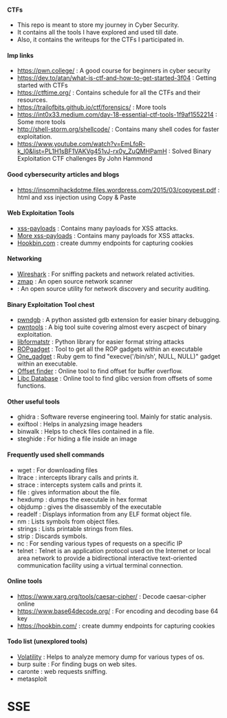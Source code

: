 #### CTFs
- This repo is meant to store my journey in Cyber Security.
- It contains all the tools I have explored and used till date.
- Also, it contains the writeups for the CTFs I participated in.

#### Imp links
- https://pwn.college/ : A good course for beginners in cyber security
- https://dev.to/atan/what-is-ctf-and-how-to-get-started-3f04 : Getting started with CTFs
- https://ctftime.org/ : Contains schedule for all the CTFs and their resources.
- https://trailofbits.github.io/ctf/forensics/ : More tools
- https://int0x33.medium.com/day-18-essential-ctf-tools-1f9af1552214 : Some more tools
- http://shell-storm.org/shellcode/ : Contains many shell codes for faster exploitation. 
- https://www.youtube.com/watch?v=EmLfoR-k_l0&list=PL1H1sBF1VAKVg451vJ-rx0y_ZuQMHPamH : Solved Binary Exploitation CTF challenges By John Hammond

#### Good cybersecurity articles and blogs
- https://insomnihackdotme.files.wordpress.com/2015/03/copypest.pdf : html and xss injection using Copy & Paste

#### Web Exploitation Tools
- <a href="https://github.com/payloadbox/xss-payload-list">xss-payloads</a> : Contains many payloads for XSS attacks.
- <a href="https://github.com/swisskyrepo/PayloadsAllTheThings/blob/master/XSS%20Injection/README.md">More xss-payloads</a> : Contains many payloads for XSS attacks.
- <a href="https://hookbin.com/">Hookbin.com</a> : create dummy endpoints for capturing cookies

#### Networking
- <a href="https://www.wireshark.org/">Wireshark</a> : For sniffing packets and network related activities.
- <a href="https://zmap.io/">zmap</a> : An open source network scanner 
- <a href="https://nmap.org/"></a> : An open source utility for network discovery and security auditing.

#### Binary Exploitation Tool chest
- <a href="https://github.com/pwndbg/pwndbg">pwndgb</a> : A python assisted gdb extension for easier binary debugging.
- <a href="https://github.com/Gallopsled/pwntools">pwntools</a> : A big tool suite covering almost every ascpect of binary exploitation.
- <a href="https://github.com/hellman/libformatstr">libformatstr</a> : Python library for easier format string attacks
- <a href="https://github.com/JonathanSalwan/ROPgadget">ROPgadget</a> : Tool to get all the ROP gadgets within an executable
- <a href="https://github.com/david942j/one_gadget">One_gadget</a> : Ruby gem to find "execve('/bin/sh', NULL, NULL)" gadget within an executable.
- <a href="https://wiremask.eu/tools/buffer-overflow-pattern-generator/?">Offset finder</a> : Online tool to find offset for buffer overflow. 
- <a href="https://libc.blukat.me/">Libc Database</a> : Online tool to find glibc version from offsets of some functions.

#### Other useful tools
- ghidra : Software reverse engineering tool. Mainly for static analysis.
- exiftool : Helps in analyzsing image headers
- binwalk : Helps to check files contained in a file.
- steghide : For hiding a file inside an image

#### Frequently used shell commands
- wget : For downloading files
- ltrace : intercepts library calls and prints it.
- strace : intercepts system calls and prints it.
- file : gives information about the file.
- hexdump : dumps the executale in hex format
- objdump : gives the disassembly of the executable
- readelf : Displays information from any ELF format object file.
- nm : Lists symbols from object files.
- strings : Lists printable strings from files.
- strip : Discards symbols.
- nc : For sending various types of requests on a specific IP
- telnet : Telnet is an application protocol used on the Internet or local area network to provide a bidirectional interactive text-oriented communication facility using a virtual terminal connection.

#### Online tools
- https://www.xarg.org/tools/caesar-cipher/ : Decode caesar-cipher online
- https://www.base64decode.org/ : For encoding and decoding base 64 key
- https://hookbin.com/ : create dummy endpoints for capturing cookies

#### Todo list (unexplored tools)

- <a href="https://github.com/volatilityfoundation/volatility">Volatility</a> : Helps to analyze memory dump for various types of os.
- burp suite : For finding bugs on web sites.
- caronte : web requests sniffing. 
- metasploit
# SSE
